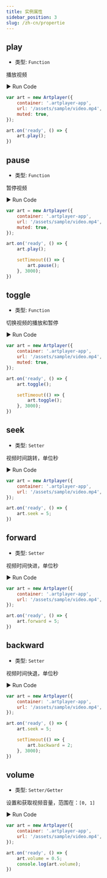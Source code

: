 ```yaml
---
title: 实例属性
sidebar_position: 3
slug: /zh-cn/propertie
---
```


## play

-   类型: `Function`

播放视频

<div className="run-code">▶ Run Code</div>

```js
var art = new Artplayer({
    container: '.artplayer-app',
    url: '/assets/sample/video.mp4',
    muted: true,
});

art.on('ready', () => {
    art.play();
})
```

## pause

-   类型: `Function`

暂停视频

<div className="run-code">▶ Run Code</div>

```js
var art = new Artplayer({
    container: '.artplayer-app',
    url: '/assets/sample/video.mp4',
    muted: true,
});

art.on('ready', () => {
    art.play();

    setTimeout(() => {
        art.pause();
    }, 3000);
})
```

## toggle

-   类型: `Function`

切换视频的播放和暂停

<div className="run-code">▶ Run Code</div>

```js
var art = new Artplayer({
    container: '.artplayer-app',
    url: '/assets/sample/video.mp4',
    muted: true,
});

art.on('ready', () => {
    art.toggle();

    setTimeout(() => {
        art.toggle();
    }, 3000);
})
```

## seek

-   类型: `Setter`

视频时间跳转，单位秒

<div className="run-code">▶ Run Code</div>

```js
var art = new Artplayer({
    container: '.artplayer-app',
    url: '/assets/sample/video.mp4',
});

art.on('ready', () => {
    art.seek = 5;
})
```

## forward

-   类型: `Setter`

视频时间快进，单位秒

<div className="run-code">▶ Run Code</div>

```js
var art = new Artplayer({
    container: '.artplayer-app',
    url: '/assets/sample/video.mp4',
});

art.on('ready', () => {
    art.forward = 5;
})
```

## backward

-   类型: `Setter`

视频时间快退，单位秒

<div className="run-code">▶ Run Code</div>

```js
var art = new Artplayer({
    container: '.artplayer-app',
    url: '/assets/sample/video.mp4',
});

art.on('ready', () => {
    art.seek = 5;

    setTimeout(() => {
        art.backward = 2;
    }, 3000);
})
```

## volume

-   类型: `Setter/Getter`

设置和获取视频音量，范围在：`[0, 1]`

<div className="run-code">▶ Run Code</div>

```js
var art = new Artplayer({
    container: '.artplayer-app',
    url: '/assets/sample/video.mp4',
});

art.on('ready', () => {
    art.volume = 0.5;
    console.log(art.volume);
})
```